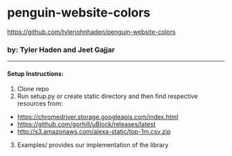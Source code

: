 # penguin-website-colors
https://github.com/tylerjohnhaden/penguin-website-colors
### by: Tyler Haden and Jeet Gajjar

***

#### Setup Instructions:
1. Clone repo
2. Run setup.py or create static directory and then
find respective resources from:
 * https://chromedriver.storage.googleapis.com/index.html
 * https://github.com/gorhill/uBlock/releases/latest
 * http://s3.amazonaws.com/alexa-static/top-1m.csv.zip
3. Examples/ provides our implementation of the library

